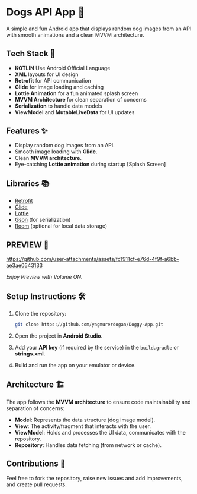 # Dogs API App 🐶

A simple and fun Android app that displays random dog images from an API with smooth animations and a clean MVVM architecture.

## Tech Stack 🚀

- **KOTLIN** Use Android Official Language
- **XML** layouts for UI design
- **Retrofit** for API communication
- **Glide** for image loading and caching
- **Lottie Animation** for a fun animated splash screen
- **MVVM Architecture** for clean separation of concerns
- **Serialization** to handle data models
- **ViewModel** and **MutableLiveData** for UI updates

## Features ✨

- Display random dog images from an API.
- Smooth image loading with **Glide**.
- Clean **MVVM architecture**.
- Eye-catching **Lottie animation** during startup [Splash Screen]

## Libraries 📚

- [Retrofit](https://square.github.io/retrofit/)
- [Glide](https://github.com/bumptech/glide)
- [Lottie](https://airbnb.io/lottie/)
- [Gson](https://github.com/google/gson) (for serialization)
- [Room](https://developer.android.com/training/data-storage/room) (optional for local data storage)

## PREVIEW 📸

https://github.com/user-attachments/assets/fc1911cf-e76d-4f9f-a6bb-ae3ae0543133

 
*Enjoy Preview with Volume ON.*

## Setup Instructions 🛠

1. Clone the repository:
   ```bash
   git clone https://github.com/yagmurerdogan/Doggy-App.git
   ```
   
2. Open the project in **Android Studio**.

3. Add your **API key** (if required by the service) in the `build.gradle` or **strings.xml**.

4. Build and run the app on your emulator or device.

## Architecture 🏗️

The app follows the **MVVM architecture** to ensure code maintainability and separation of concerns:

- **Model**: Represents the data structure (dog image model).
- **View**: The activity/fragment that interacts with the user.
- **ViewModel**: Holds and processes the UI data, communicates with the repository.
- **Repository**: Handles data fetching (from network or cache).

## Contributions 🤝

Feel free to fork the repository, raise new issues and add improvements, and create pull requests.
